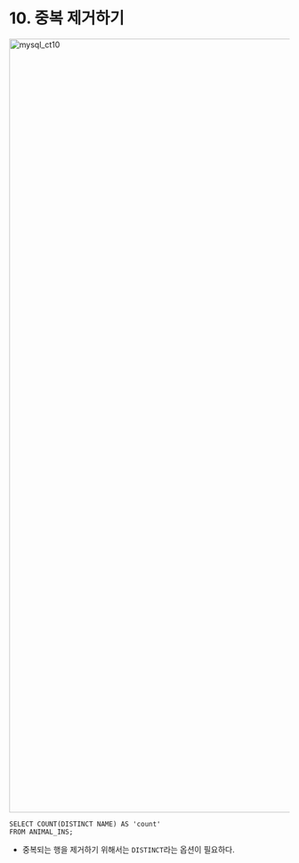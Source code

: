 # 10. 중복 제거하기

<img width="1390" alt="mysql_ct10" src="https://user-images.githubusercontent.com/86516594/170635168-3e02eb21-1134-4b7e-91cd-605627ebc2e9.png">

```mysql
SELECT COUNT(DISTINCT NAME) AS 'count'
FROM ANIMAL_INS;
```

* 중복되는 행을 제거하기 위해서는 `DISTINCT`라는 옵션이 필요하다.
